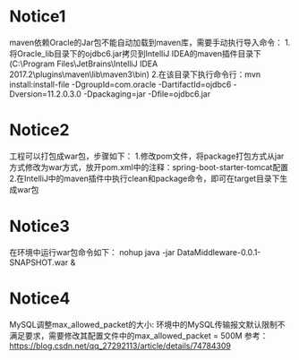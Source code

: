 # Notice1
maven依赖Oracle的Jar包不能自动加载到maven库，需要手动执行导入命令：
1.将Oracle_lib目录下的ojdbc6.jar拷贝到IntelliJ IDEA的maven插件目录下(C:\Program Files\JetBrains\IntelliJ IDEA 2017.2\plugins\maven\lib\maven3\bin)
2.在该目录下执行命令行：mvn install:install-file -DgroupId=com.oracle -DartifactId=ojdbc6 -Dversion=11.2.0.3.0 -Dpackaging=jar -Dfile=ojdbc6.jar
# Notice2
工程可以打包成war包，步骤如下：
1.修改pom文件，将package打包方式从jar方式修改为war方式，放开pom.xml中的注释：spring-boot-starter-tomcat配置
2.在IntelliJ中的maven插件中执行clean和package命令，即可在target目录下生成war包
# Notice3
在环境中运行war包命令如下：
nohup java -jar DataMiddleware-0.0.1-SNAPSHOT.war &
# Notice4
MySQL调整max_allowed_packet的大小:
环境中的MySQL传输报文默认限制不满足要求，需要修改其配置文件中的max_allowed_packet = 500M
参考：https://blog.csdn.net/qq_27292113/article/details/74784309